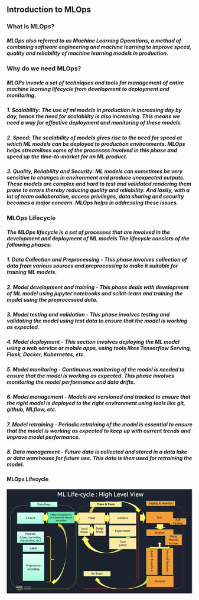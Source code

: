 ## Introduction to MLOps    
### What is MLOps?
##### MLOps also referred to as Machine Learning Operations, a method of combining software engineering and machine learning to improve speed, quality and reliability of machine learning models in production.

### Why do we need MLOps?
##### MLOPs invovle a set of techniques and tools for management of entire machine learning lifecycle from development to deployment and monitoring. 

##### 1. Scalability: The use of ml models in production is increasing day by day, hence the need for scalability is also increasing. This means we need a way for effective deployment and monitoring of these models.

##### 2. Speed: The scalability of models gives rise to the need for speed at which ML models can be deployed to production environments. MLOps helps streamlines some of the processes involved in this phase and speed up the time-to-market for an ML product.

##### 3. Quality, Reliability and Security: ML models can sometimes be very sensitive to changes in environment and produce unexpected outputs. These models are complex and hard to test and validated rendering them prone to errors thereby reducing quality and reliability. And lastly, with a lot of team collaboration, access privileges, data sharing and security becomes a major concern. MLOps helps in addressing these issues.


### MLOps Lifecycle
##### The MLOps lifecycle is a set of processes that are involved in the development and deployment of ML models.The lifecycle consists of the following phases:

##### 1. Data Collection and Preprocessing - This phase involves collection of data from various sources and preprocessing to make it suitable for training ML models.

##### 2. Model development and training - This phase deals with development of ML model using jupyter notebooks and scikit-learn and training the model using the preprocessed data.

##### 3. Model testing and validation - This phase involves testing and validating the model using test data to ensure that the model is working as expected. 

##### 4. Model deployment - This section involves deploying the ML model using a web service or mobile apps, using tools likes Tensorflow Serving, Flask, Docker, Kubernetes, etc.

##### 5. Model monitoring - Continuous monitoring of the model is needed to ensure that the model is working as expected. This phase involves monitoring the model performance and data drifts.

##### 6. Model management - Models are versioned and tracked to ensure that the right model is deployed to the right environment using tools like git, github, MLflow, etc.

##### 7. Model retraining - Periodic retraining of the model is essential to ensure that the model is working as expected to keep up with current trends and improve model performance.

##### 8. Data management - Future data is collected and stored in a data lake or data warehouse for future use. This data is then used for retraining the model.

#### MLOps Lifecycle
![MLOps Lifecycle](/assets/MLOps_lifecycle.jpg)